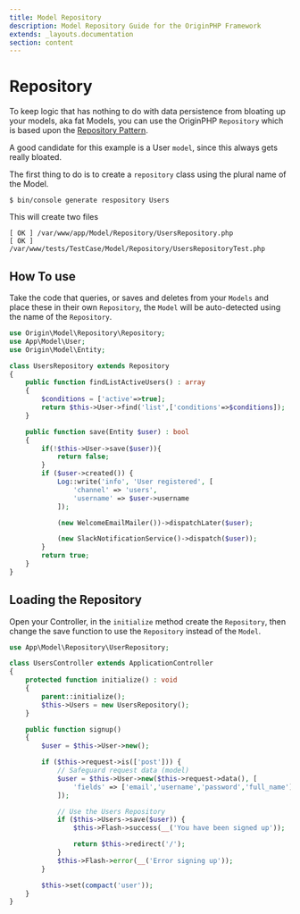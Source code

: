 ```yaml
---
title: Model Repository
description: Model Repository Guide for the OriginPHP Framework
extends: _layouts.documentation
section: content
---
```

# Repository

To keep logic that has nothing to do with data persistence from bloating up your models, aka fat Models, you can use the OriginPHP `Repository` which is based upon the [Repository Pattern](https://martinfowler.com/eaaCatalog/repository.html).

A good candidate for this example is a User `model`, since this always gets really bloated.

The first thing to do is to create a `repository` class using the plural name of the Model.

```linux
$ bin/console generate respository Users
```

This will create two files

```linux
[ OK ] /var/www/app/Model/Repository/UsersRepository.php
[ OK ] /var/www/tests/TestCase/Model/Repository/UsersRepositoryTest.php
```

## How To use

Take the code that queries, or saves and deletes from your `Models` and place these in their own `Repository`, the `Model` will be auto-detected using the name of the `Repository`.

```php
use Origin\Model\Repository\Repository;
use App\Model\User;
use Origin\Model\Entity;

class UsersRepository extends Repository
{
    public function findListActiveUsers() : array
    {
        $conditions = ['active'=>true];
        return $this->User->find('list',['conditions'=>$conditions]);
    }

    public function save(Entity $user) : bool
    {
        if(!$this->User->save($user)){
            return false;
        }
        if ($user->created()) {
            Log::write('info', 'User registered', [
                'channel' => 'users',
                'username' => $user->username
            ]);

            (new WelcomeEmailMailer())->dispatchLater($user);

            (new SlackNotificationService()->dispatch($user));
        }
        return true;
    }
}
```

## Loading the Repository

Open your Controller, in the `initialize` method create the `Repository`, then change the save function to use the `Repository` instead of the `Model`.

```php
use App\Model\Repository\UserRepository;

class UsersController extends ApplicationController
{
    protected function initialize() : void
    {
        parent::initialize();
        $this->Users = new UsersRepository();
    }

    public function signup()
    {
        $user = $this->User->new();

        if ($this->request->is(['post'])) {
            // Safeguard request data (model)
            $user = $this->User->new($this->request->data(), [
                'fields' => ['email','username','password','full_name'],
            ]);

            // Use the Users Repository
            if ($this->Users->save($user)) {
                $this->Flash->success(__('You have been signed up'));

                return $this->redirect('/');
            }
            $this->Flash->error(__('Error signing up'));
        }

        $this->set(compact('user'));
    }
}
```